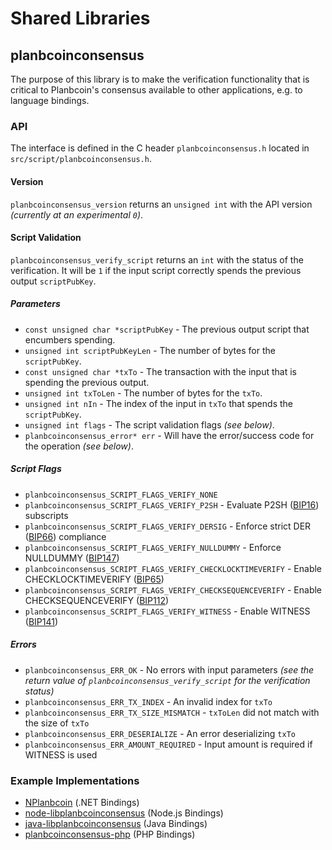 Shared Libraries
================

## planbcoinconsensus

The purpose of this library is to make the verification functionality that is critical to Planbcoin's consensus available to other applications, e.g. to language bindings.

### API

The interface is defined in the C header `planbcoinconsensus.h` located in  `src/script/planbcoinconsensus.h`.

#### Version

`planbcoinconsensus_version` returns an `unsigned int` with the API version *(currently at an experimental `0`)*.

#### Script Validation

`planbcoinconsensus_verify_script` returns an `int` with the status of the verification. It will be `1` if the input script correctly spends the previous output `scriptPubKey`.

##### Parameters
- `const unsigned char *scriptPubKey` - The previous output script that encumbers spending.
- `unsigned int scriptPubKeyLen` - The number of bytes for the `scriptPubKey`.
- `const unsigned char *txTo` - The transaction with the input that is spending the previous output.
- `unsigned int txToLen` - The number of bytes for the `txTo`.
- `unsigned int nIn` - The index of the input in `txTo` that spends the `scriptPubKey`.
- `unsigned int flags` - The script validation flags *(see below)*.
- `planbcoinconsensus_error* err` - Will have the error/success code for the operation *(see below)*.

##### Script Flags
- `planbcoinconsensus_SCRIPT_FLAGS_VERIFY_NONE`
- `planbcoinconsensus_SCRIPT_FLAGS_VERIFY_P2SH` - Evaluate P2SH ([BIP16](https://github.com/planbcoin/bips/blob/master/bip-0016.mediawiki)) subscripts
- `planbcoinconsensus_SCRIPT_FLAGS_VERIFY_DERSIG` - Enforce strict DER ([BIP66](https://github.com/planbcoin/bips/blob/master/bip-0066.mediawiki)) compliance
- `planbcoinconsensus_SCRIPT_FLAGS_VERIFY_NULLDUMMY` - Enforce NULLDUMMY ([BIP147](https://github.com/planbcoin/bips/blob/master/bip-0147.mediawiki))
- `planbcoinconsensus_SCRIPT_FLAGS_VERIFY_CHECKLOCKTIMEVERIFY` - Enable CHECKLOCKTIMEVERIFY ([BIP65](https://github.com/planbcoin/bips/blob/master/bip-0065.mediawiki))
- `planbcoinconsensus_SCRIPT_FLAGS_VERIFY_CHECKSEQUENCEVERIFY` - Enable CHECKSEQUENCEVERIFY ([BIP112](https://github.com/planbcoin/bips/blob/master/bip-0112.mediawiki))
- `planbcoinconsensus_SCRIPT_FLAGS_VERIFY_WITNESS` - Enable WITNESS ([BIP141](https://github.com/planbcoin/bips/blob/master/bip-0141.mediawiki))

##### Errors
- `planbcoinconsensus_ERR_OK` - No errors with input parameters *(see the return value of `planbcoinconsensus_verify_script` for the verification status)*
- `planbcoinconsensus_ERR_TX_INDEX` - An invalid index for `txTo`
- `planbcoinconsensus_ERR_TX_SIZE_MISMATCH` - `txToLen` did not match with the size of `txTo`
- `planbcoinconsensus_ERR_DESERIALIZE` - An error deserializing `txTo`
- `planbcoinconsensus_ERR_AMOUNT_REQUIRED` - Input amount is required if WITNESS is used

### Example Implementations
- [NPlanbcoin](https://github.com/NicolasDorier/NPlanbcoin/blob/master/NPlanbcoin/Script.cs#L814) (.NET Bindings)
- [node-libplanbcoinconsensus](https://github.com/bitpay/node-libplanbcoinconsensus) (Node.js Bindings)
- [java-libplanbcoinconsensus](https://github.com/dexX7/java-libplanbcoinconsensus) (Java Bindings)
- [planbcoinconsensus-php](https://github.com/Bit-Wasp/planbcoinconsensus-php) (PHP Bindings)
